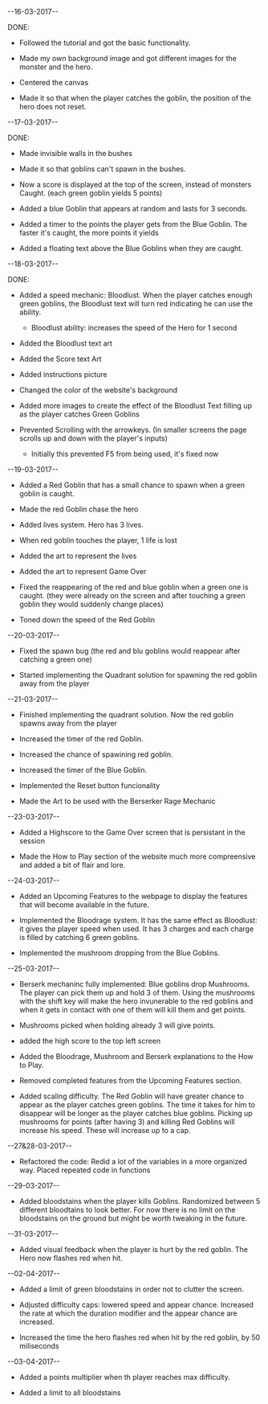 --16-03-2017--

DONE:

- Followed the tutorial and got the basic functionality.

- Made my own background image and got different images for the monster and the hero.

- Centered the canvas

- Made it so that when the player catches the goblin, the position of the hero does not reset.

--17-03-2017--

DONE:

- Made invisible walls in the bushes

- Made it so that goblins can't spawn in the bushes.

- Now a score is displayed at the top of the screen, instead of monsters Caught. (each green goblin yields 5 points)

- Added a blue Goblin that appears at random and lasts for 3 seconds.

- Added a timer to the points the player gets from the Blue Goblin. The faster it's caught, the more points it yields

- Added a floating text above the Blue Goblins when they are caught.


--18-03-2017--

DONE:

- Added a speed mechanic: Bloodlust. When the player catches enough green goblins, the Bloodlust text will turn red indicating he can use the ability.

	- Bloodlust ability: increases the speed of the Hero for 1 	second

- Added the Bloodlust text art

- Added the Score text Art

- Added instructions picture

- Changed the color of the website's background

- Added more images to create the effect of the Bloodlust Text filling up as the player catches Green Goblins

- Prevented Scrolling with the arrowkeys. (In smaller screens the page scrolls up and down with the player's inputs)
	- Initially this prevented F5 from being used, it's fixed 	now

--19-03-2017--

- Added a Red Goblin that has a small chance to spawn when a green goblin is caught.

- Made the red Goblin chase the hero

- Added lives system. Hero has 3 lives. 

- When red goblin touches the player, 1 life is lost

- Added the art to represent the lives

- Added the art to represent Game Over

- Fixed the reappearing of the red and blue goblin when a green one is caught. (they were already on the screen and after touching a green goblin they would suddenly change places)

- Toned down the speed of the Red Goblin

--20-03-2017--

- Fixed the spawn bug (the red and blu goblins would reappear after catching a green one)

- Started implementing the Quadrant solution for spawning the red goblin away from the player

--21-03-2017--

- Finished implementing the quadrant solution. Now the red goblin spawns away from the player

- Increased the timer of the red Goblin.

- Increased the chance of spawining red goblin.

- Increased the timer of the Blue Goblin.

- Implemented the Reset button funcionality

- Made the Art to be used with the Berserker Rage Mechanic

--23-03-2017--

- Added a Highscore to the Game Over screen that is persistant in the session

- Made the How to Play section of the website much more compreensive and added a bit of flair and lore.

--24-03-2017--

- Added an Upcoming Features to the webpage to display the features that will become available in the future.

- Implemented the Bloodrage system. It has the same effect as Bloodlust: it gives the player speed when used. It has 3 charges and each charge is filled by catching 6 green goblins.

- Implemented the mushroom dropping from the Blue Goblins.

--25-03-2017--

- Berserk mechaninc fully implemented: Blue goblins drop Mushrooms. The player can pick them up and hold 3 of them. Using the mushrooms with the shift key will make the hero invunerable to the red goblins and when it gets in contact with one of them will kill them and get points.

- Mushrooms picked when holding already 3 will give points.

- added the high score to the top left screen

- Added the Bloodrage, Mushroom and Berserk explanations to the How to Play.

- Removed completed features from the Upcoming Features section.

- Added scaling difficulty. The Red Goblin will have greater chance to appear as the player catches green goblins. The time it takes for him to disappear will be longer as the player catches blue goblins. Picking up mushrooms for points (after having 3) and killing Red Goblins will increase his speed. These will increase up to a cap.

--27&28-03-2017--

- Refactored the code: 
	Redid a lot of the variables in a more organized way.
	Placed repeated code in functions

--29-03-2017--

- Added bloodstains when the player kills Goblins. Randomized between 5 different bloodtains to look better. For now there is no limit on the bloodstains on the ground but might be worth tweaking in the future.

--31-03-2017--

- Added visual feedback when the player is hurt by the red goblin. The Hero now flashes red when hit.

--02-04-2017--

- Added a limit of green bloodstains in order not to clutter the screen.

- Adjusted difficulty caps: lowered speed and appear chance. Increased the rate at which the duration modifier and the appear chance are increased.

- Increased the time the hero flashes red when hit by the red goblin, by 50 miliseconds

--03-04-2017--

- Added a points multiplier when th player reaches max difficulty.

- Added a limit to all bloodstains